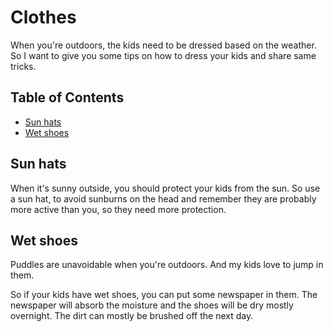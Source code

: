 # Clothes

When you're outdoors, the kids need to be dressed based on the weather.
So I want to give you some tips on how to dress your kids and share same tricks.

## Table of Contents
- [Sun hats](#sun-hats)
- [Wet shoes](#wet-shoes)

## Sun hats

When it's sunny outside, you should protect your kids from the sun.
So use a sun hat, to avoid sunburns on the head and remember they are probably more active than you, so
they need more protection.

## Wet shoes

Puddles are unavoidable when you're outdoors.
And my kids love to jump in them.

So if your kids have wet shoes, you can put some newspaper in them.
The newspaper will absorb the moisture and the shoes will be dry mostly overnight.
The dirt can mostly be brushed off the next day.